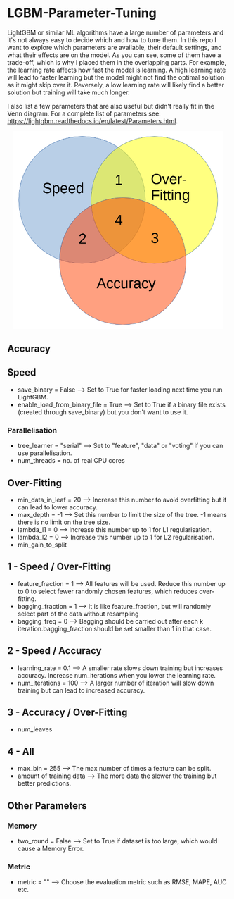 # LGBM-Parameter-Tuning

LightGBM or similar ML algorithms have a large number of parameters and it's not always easy to decide which and how to tune them. In this repo I want to explore which parameters are available, their default settings, and what their effects are on the model. As you can see, some of them have a trade-off, which is why I placed them in the overlapping parts. For example, the learning rate affects how fast the model is learning. A high learning rate will lead to faster learning but the model might not find the optimal solution as it might skip over it. Reversely, a low learning rate will likely find a better solution but training will take much longer.

I also list a few parameters that are also useful but didn't really fit in the Venn diagram. For a complete list of parameters see: https://lightgbm.readthedocs.io/en/latest/Parameters.html. 

<p align="center">
  <img src="https://github.com/AleKosc/LGBM-Parameter-Tuning/blob/master/Images/Parameter-Tradeoff.PNG" width="480">
</p>

## Accuracy

## Speed
- save_binary = False --> Set to True for faster loading next time you run LightGBM.
- enable_load_from_binary_file = True --> Set to True if a binary file exists (created through save_binary) but you don't want to use it.
### Parallelisation
- tree_learner = "serial" --> Set to "feature", "data" or "voting" if you can use parallelisation.
- num_threads = no. of real CPU cores
## Over-Fitting
- min_data_in_leaf = 20 --> Increase this number to avoid overfitting but it can lead to lower accuracy.
- max_depth = -1 --> Set this number to limit the size of the tree. -1 means there is no limit on the tree size.
- lambda_l1 = 0 --> Increase this number up to 1 for L1 regularisation.
- lambda_l2 = 0 --> Increase this number up to 1 for L2 regularisation.
- min_gain_to_split
## 1 - Speed / Over-Fitting
- feature_fraction = 1 --> All features will be used. Reduce this number up to 0 to select fewer randomly chosen features, which reduces over-fitting. 
- bagging_fraction = 1 --> It is like feature_fraction, but will randomly select part of the data without resampling
- bagging_freq = 0 --> Bagging should be carried out after each k iteration.bagging_fraction should be set smaller than 1 in that case.
## 2 - Speed / Accuracy
- learning_rate = 0.1 --> A smaller rate slows down training but increases accuracy. Increase num_iterations when you lower the learning rate.
- num_iterations = 100 --> A larger number of iteration will slow down training but can lead to increased accuracy.
## 3 - Accuracy / Over-Fitting
- num_leaves
## 4 - All
- max_bin = 255 --> The max number of times a feature can be split.
- amount of training data --> The more data the slower the training but better predictions.
## Other Parameters
### Memory
- two_round = False --> Set to True if dataset is too large, which would cause a Memory Error.
### Metric
- metric = "" --> Choose the evaluation metric such as RMSE, MAPE, AUC etc.
